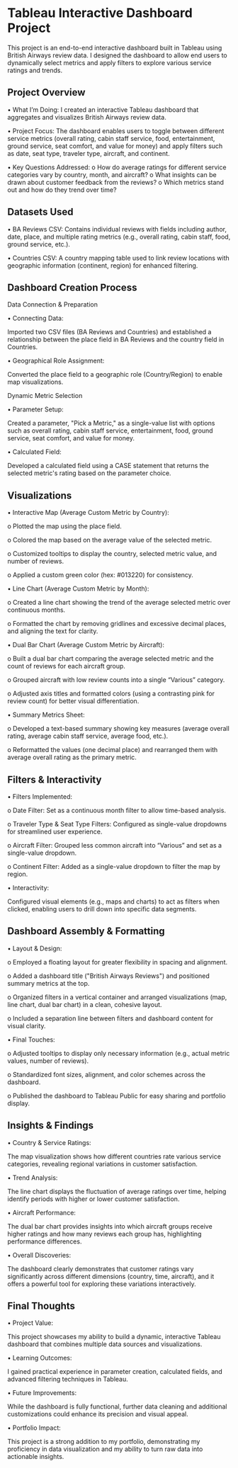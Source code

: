 # Tableau Interactive Dashboard Project

This project is an end-to-end interactive dashboard built in Tableau using British Airways review data. I designed the dashboard to allow end users to dynamically select metrics and apply filters to explore various service ratings and trends.

## Project Overview

•	What I’m Doing:
I created an interactive Tableau dashboard that aggregates and visualizes British Airways review data.

•	Project Focus:
The dashboard enables users to toggle between different service metrics (overall rating, cabin staff service, food, entertainment, ground service, seat comfort, and value for money) and apply filters such as date, seat type, traveler type, aircraft, and continent.

•	Key Questions Addressed: 
o	How do average ratings for different service categories vary by country, month, and aircraft?
o	What insights can be drawn about customer feedback from the reviews?
o	Which metrics stand out and how do they trend over time?

## Datasets Used

•	BA Reviews CSV:
Contains individual reviews with fields including author, date, place, and multiple rating metrics (e.g., overall rating, cabin staff, food, ground service, etc.).

•	Countries CSV:
A country mapping table used to link review locations with geographic information (continent, region) for enhanced filtering.

## Dashboard Creation Process

Data Connection & Preparation

•	Connecting Data:

Imported two CSV files (BA Reviews and Countries) and established a relationship between the place field in BA Reviews and the country field in Countries.

•	Geographical Role Assignment:

Converted the place field to a geographic role (Country/Region) to enable map visualizations.

Dynamic Metric Selection

•	Parameter Setup:

Created a parameter, "Pick a Metric," as a single-value list with options such as overall rating, cabin staff service, entertainment, food, ground service, seat comfort, and value for money.

•	Calculated Field:

Developed a calculated field using a CASE statement that returns the selected metric's rating based on the parameter choice.

## Visualizations

•	Interactive Map (Average Custom Metric by Country): 

o	Plotted the map using the place field.

o	Colored the map based on the average value of the selected metric.

o	Customized tooltips to display the country, selected metric value, and number of reviews.

o	Applied a custom green color (hex: #013220) for consistency.

•	Line Chart (Average Custom Metric by Month): 

o	Created a line chart showing the trend of the average selected metric over continuous months.

o	Formatted the chart by removing gridlines and excessive decimal places, and aligning the text for clarity.

•	Dual Bar Chart (Average Custom Metric by Aircraft): 

o	Built a dual bar chart comparing the average selected metric and the count of reviews for each aircraft group.

o	Grouped aircraft with low review counts into a single “Various” category.

o	Adjusted axis titles and formatted colors (using a contrasting pink for review count) for better visual differentiation.

•	Summary Metrics Sheet: 

o	Developed a text-based summary showing key measures (average overall rating, average cabin staff service, average food, etc.).

o	Reformatted the values (one decimal place) and rearranged them with average overall rating as the primary metric.

## Filters & Interactivity

•	Filters Implemented: 

o	Date Filter: Set as a continuous month filter to allow time-based analysis.

o	Traveler Type & Seat Type Filters: Configured as single-value dropdowns for streamlined user experience.

o	Aircraft Filter: Grouped less common aircraft into “Various” and set as a single-value dropdown.

o	Continent Filter: Added as a single-value dropdown to filter the map by region.

•	Interactivity:

Configured visual elements (e.g., maps and charts) to act as filters when clicked, enabling users to drill down into specific data segments.

## Dashboard Assembly & Formatting

•	Layout & Design: 

o	Employed a floating layout for greater flexibility in spacing and alignment.

o	Added a dashboard title ("British Airways Reviews") and positioned summary metrics at the top.

o	Organized filters in a vertical container and arranged visualizations (map, line chart, dual bar chart) in a clean, cohesive layout.

o	Included a separation line between filters and dashboard content for visual clarity.

•	Final Touches: 

o	Adjusted tooltips to display only necessary information (e.g., actual metric values, number of reviews).

o	Standardized font sizes, alignment, and color schemes across the dashboard.

o	Published the dashboard to Tableau Public for easy sharing and portfolio display.

## Insights & Findings

•	Country & Service Ratings:

The map visualization shows how different countries rate various service categories, revealing regional variations in customer satisfaction.

•	Trend Analysis:

The line chart displays the fluctuation of average ratings over time, helping identify periods with higher or lower customer satisfaction.

•	Aircraft Performance:

The dual bar chart provides insights into which aircraft groups receive higher ratings and how many reviews each group has, highlighting performance differences.

•	Overall Discoveries:

The dashboard clearly demonstrates that customer ratings vary significantly across different dimensions (country, time, aircraft), and it offers a powerful tool for exploring these variations interactively.

## Final Thoughts

•	Project Value:

This project showcases my ability to build a dynamic, interactive Tableau dashboard that combines multiple data sources and visualizations.

•	Learning Outcomes:

I gained practical experience in parameter creation, calculated fields, and advanced filtering techniques in Tableau.

•	Future Improvements:

While the dashboard is fully functional, further data cleaning and additional customizations could enhance its precision and visual appeal.

•	Portfolio Impact:

This project is a strong addition to my portfolio, demonstrating my proficiency in data visualization and my ability to turn raw data into actionable insights.
